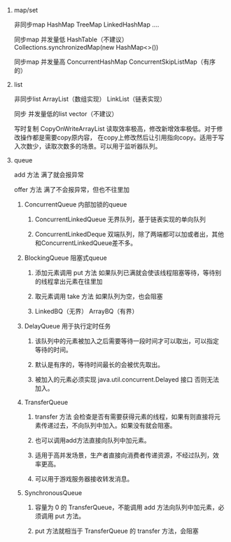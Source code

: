 1) map/set
    
    非同步map HashMap TreeMap LinkedHashMap ....
    
    同步map 并发量低  HashTable（不建议） Collections.synchronizedMap(new HashMap<>())
    
    同步map 并发量高  ConcurrentHashMap  ConcurrentSkipListMap（有序的）
    
2) list
    
    非同步list ArrayList（数组实现） LinkList（链表实现）
    
    同步 并发量低的list vector（不建议）
    
    写时复制 CopyOnWriteArrayList   读取效率极高，修改新增效率极低。对于修改操作都是需要copy原内容，
    在copy上修改然后让引用指向copy。适用于写入次数少，读取次数多的场景。可以用于监听器队列。
        
3) queue
    
   add 方法 满了就会报异常
    
   offer 方法  满了不会报异常，但也不往里加
    
    1) ConcurrentQueue 内部加锁的queue
      
       1) ConcurrentLinkedQueue 无界队列，基于链表实现的单向队列
      
       2) ConcurrentLinkedDeque 双端队列，除了两端都可以加或者出，其他和ConcurrentLinkedQueue差不多。
    
    2) BlockingQueue  阻塞式queue
        
        1) 添加元素调用 put 方法 如果队列已满就会使该线程阻塞等待，等待别的线程拿出元素在往里加
      
        2) 取元素调用 take 方法 如果队列为空，也会阻塞
      
        3) LinkedBQ（无界）    ArrayBQ（有界）
      
    3) DelayQueue  用于执行定时任务
        
        1) 该队列中的元素被加入之后需要等待一段时间才可以取出，可以指定等待的时间。
        
        2) 默认是有序的，等待时间最长的会被优先取出。
        
        3) 被加入的元素必须实现 java.util.concurrent.Delayed 接口 否则无法加入。   
        
    4) TransferQueue   
        
        1) transfer 方法 会检查是否有需要获得元素的线程，如果有则直接将元素传递过去，不向队列中加入。如果没有就会阻塞。
        
        2) 也可以调用add方法直接向队列中加元素。
        
        3) 适用于高并发场景，生产者直接向消费者传递资源，不经过队列，效率更高。 
        
        4) 可以用于游戏服务器接收转发消息。
        
    5) SynchronousQueue
        
        1) 容量为 0 的 TransferQueue，不能调用 add 方法向队列中加元素，必须调用 put 方法。
        
        2) put 方法就相当于 TransferQueue 的 transfer 方法，会阻塞
  
     